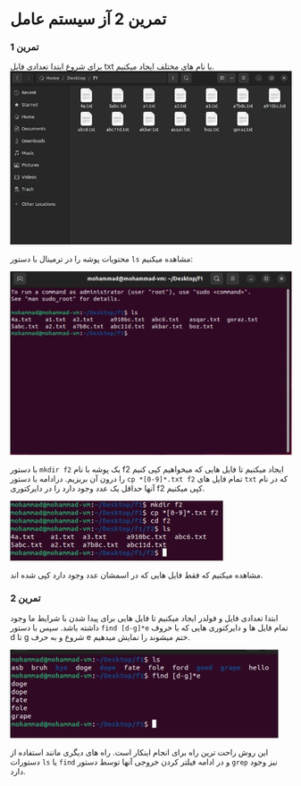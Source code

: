 # تمرین 2 آز سیستم عامل

### تمرین 1
برای شروع ابتدا تعدادی فایل txt با نام های مختلف ایجاد میکنیم.
!["Image1"](./imgs/1.jpg)

محتویات پوشه را در ترمینال با دستور `ls` مشاهده میکنیم:

!["Image2"](./imgs/2.jpg)


با دستور `mkdir f2` یک پوشه با نام f2 ایجاد میکنیم تا فایل هایی که میخواهیم کپی کنیم را درون آن بریزیم.
درادامه با دستور `cp *[0-9]*.txt f2` تمام فایل های `txt` که در نام آنها حداقل یک عدد وجود دارد را در دایرکتوری f2 کپی میکنیم.

!["Image3"](./imgs/3.jpg)

مشاهده میکنیم که فقط فایل هایی که در اسمشان عدد وجود دارد کپی شده اند.

### تمرین 2
ابتدا تعدادی فایل و فولدر ایجاد میکنیم تا فایل هایی برای پیدا شدن با شرایط ما وجود داشته باشد.
سپس با دستور `find [d-g]*e` تمام فایل ها و دایرکتوری هایی که با حروف d تا g شروع و به حرف e ختم میشوند را نمایش میدهیم.

!["Image4"](./imgs/4.jpg)

این روش راحت ترین راه برای انجام اینکار است. راه های دیگری مانند استفاده از دستورات `ls` یا `find` و در ادامه فیلتر کردن خروجی آنها توسط دستور `grep` نیز وجود دارد.
